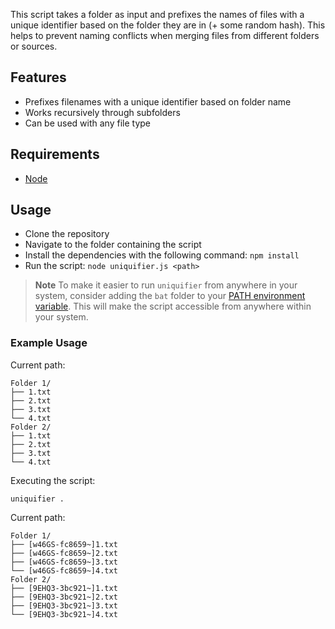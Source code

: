 This script takes a folder as input and prefixes the names of files with a unique identifier based on the folder they are in (+ some random hash). This helps to prevent naming conflicts when merging files from different folders or sources.

## Features
- Prefixes filenames with a unique identifier based on folder name
- Works recursively through subfolders
- Can be used with any file type

## Requirements
- [Node](https://nodejs.org/en/download)

## Usage
- Clone the repository
- Navigate to the folder containing the script
- Install the dependencies with the following command: `npm install`
- Run the script: `node uniquifier.js <path>`

> **Note**
> To make it easier to run `uniquifier` from anywhere in your system, consider adding the `bat` folder to your [PATH environment variable](https://www.architectryan.com/2018/03/17/add-to-the-path-on-windows-10/). This will make the script accessible from anywhere within your system.


### Example Usage
Current path:
```
Folder 1/
├── 1.txt
├── 2.txt
├── 3.txt
└── 4.txt
Folder 2/
├── 1.txt
├── 2.txt
├── 3.txt
└── 4.txt
```

Executing the script:
```
uniquifier .
```

Current path:
```
Folder 1/
├── [w46GS-fc8659~]1.txt
├── [w46GS-fc8659~]2.txt
├── [w46GS-fc8659~]3.txt
└── [w46GS-fc8659~]4.txt
Folder 2/
├── [9EHQ3-3bc921~]1.txt
├── [9EHQ3-3bc921~]2.txt
├── [9EHQ3-3bc921~]3.txt
└── [9EHQ3-3bc921~]4.txt
```
